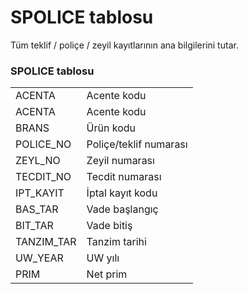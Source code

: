 <h1>SPOLICE tablosu</h1>
Tüm teklif / poliçe / zeyil kayıtlarının ana bilgilerini tutar.

<h3>SPOLICE tablosu</h3>
<table>
<tr>
<td>ACENTA</td>
<td>Acente kodu</td>
</tr>
<tr>
<td>ACENTA</td>
<td>Acente kodu</td>
</tr>
<tr>
<td>BRANS</td>
<td>Ürün kodu</td>
</tr>
<tr>
<td>POLICE_NO</td>
<td>Poliçe/teklif numarası</td>
</tr>
<tr>
<td>ZEYL_NO</td>
<td>Zeyil numarası</td>
</tr>
<tr>
<td>TECDIT_NO</td>
<td>Tecdit numarası</td>
</tr>
<tr>
<td>IPT_KAYIT</td>
<td>İptal kayıt kodu</td>
</tr>
<tr>
<td>BAS_TAR</td>
<td>Vade başlangıç</td>
</tr>
<tr>
<td>BIT_TAR</td>
<td>Vade bitiş</td>
</tr>
<tr>
<td>TANZIM_TAR</td>
<td>Tanzim tarihi</td>
</tr>
<tr>
<td>UW_YEAR</td>
<td>UW yılı</td>
</tr>
<tr>
<td>PRIM</td>
<td>Net prim</td>
</tr>
<table>
